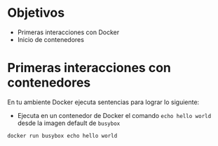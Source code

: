 # Objetivos
* Primeras interacciones con Docker
* Inicio de contenedores

# Primeras interacciones con contenedores
En tu ambiente Docker ejecuta sentencias para lograr lo siguiente:
- Ejecuta en un contenedor de Docker el comando `echo hello world` desde la imagen default de `busybox`

```
docker run busybox echo hello world
```